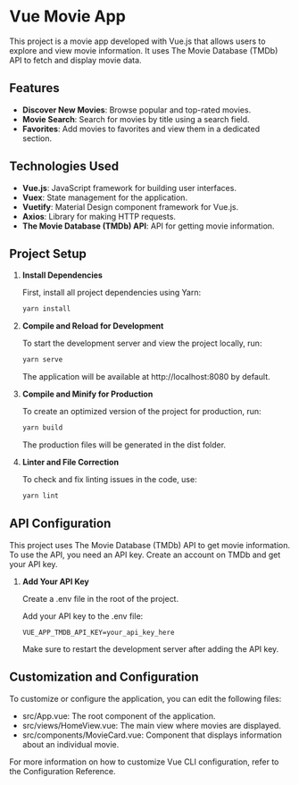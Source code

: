 # Vue Movie App

This project is a movie app developed with Vue.js that allows users to explore and view movie information. It uses The Movie Database (TMDb) API to fetch and display movie data.

## Features

- **Discover New Movies**: Browse popular and top-rated movies.
- **Movie Search**: Search for movies by title using a search field.
- **Favorites**: Add movies to favorites and view them in a dedicated section.

## Technologies Used

- **Vue.js**: JavaScript framework for building user interfaces.
- **Vuex**: State management for the application.
- **Vuetify**: Material Design component framework for Vue.js.
- **Axios**: Library for making HTTP requests.
- **The Movie Database (TMDb) API**: API for getting movie information.

## Project Setup

1. **Install Dependencies**

    First, install all project dependencies using Yarn:

    ```bash
    yarn install
    ```

2. **Compile and Reload for Development**

    To start the development server and view the project locally, run:

    ```bash
    yarn serve
    ```

    The application will be available at http://localhost:8080 by default.

3. **Compile and Minify for Production**

    To create an optimized version of the project for production, run:

    ```bash
    yarn build
    ```

    The production files will be generated in the dist folder.

4. **Linter and File Correction**

    To check and fix linting issues in the code, use:

    ```bash
    yarn lint
    ```

## API Configuration

This project uses The Movie Database (TMDb) API to get movie information. To use the API, you need an API key. Create an account on TMDb and get your API key.

1. **Add Your API Key**

    Create a .env file in the root of the project.

    Add your API key to the .env file:

    ```env
    VUE_APP_TMDB_API_KEY=your_api_key_here
    ```

    Make sure to restart the development server after adding the API key.

## Customization and Configuration

To customize or configure the application, you can edit the following files:

- src/App.vue: The root component of the application.
- src/views/HomeView.vue: The main view where movies are displayed.
- src/components/MovieCard.vue: Component that displays information about an individual movie.

For more information on how to customize Vue CLI configuration, refer to the Configuration Reference.

